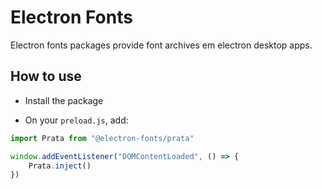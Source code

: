 # Electron Fonts

Electron fonts packages provide font archives em electron desktop apps.

## How to use

* Install the package

* On your `preload.js`, add:

```ts
import Prata from "@electron-fonts/prata"

window.addEventListener("DOMContentLoaded", () => {
    Prata.inject()
})
```